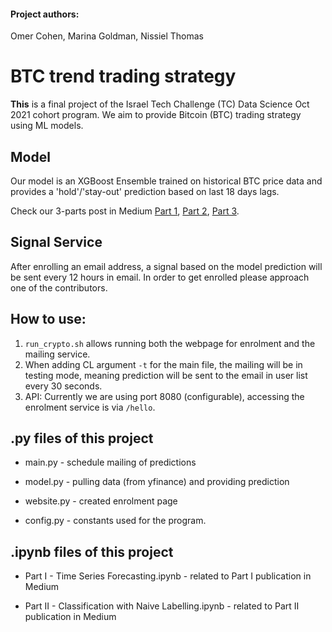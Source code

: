#### Project authors:
Omer Cohen, Marina Goldman, Nissiel Thomas

# BTC trend trading strategy
**This** is a final project of the Israel Tech Challenge (TC) Data Science Oct 2021 cohort program.
We aim to provide Bitcoin (BTC) trading strategy using ML models.


## Model
Our model is an XGBoost Ensemble trained on historical BTC price data and provides a 'hold'/'stay-out' prediction based on last 18 days lags. 

Check our 3-parts post in Medium [Part 1](https://medium.com/@omer205/ml-approach-for-bitcoin-swing-trading-part-1-time-series-forecast-f3204a92f549), [Part 2](https://medium.com/@omer205/ml-approach-for-bitcoin-swing-trading-part-2-classification-with-naive-labelling-c18a022aa84e), [Part 3](https://medium.com/@omer205/ml-approach-for-bitcoin-swing-trading-part-3-classification-with-trend-labelling-32190cf5d619).

## Signal Service
After enrolling an email address, a signal based on the model prediction will be sent every 12 hours in email.
In order to get enrolled please approach one of the contributors.

## How to use:
1. `run_crypto.sh`  allows running both the webpage for enrolment and the mailing service. 
2. When adding CL argument `-t` for the main file, the mailing will be in testing mode, meaning prediction will be sent to the email in user list every 30 seconds.
3. API: Currently we are using port 8080 (configurable), accessing the enrolment service is via `/hello`.

## .py files of this project

 - main.py - schedule mailing of predictions

 - model.py - pulling data (from yfinance) and providing prediction

 - website.py - created enrolment page

 - config.py - constants used for the program.

   

## .ipynb files of this project

   - Part I - Time Series Forecasting.ipynb - related to Part I publication in Medium

   - Part II - Classification with Naive Labelling.ipynb - related to Part II publication in Medium

   

   